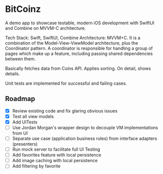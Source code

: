 # BitCoinz
A demo app to showcase testable, modern iOS development with SwiftUI and Combine on MVVM-C architecture.

Tech Stack: Swift, SwiftUI, Combine 
Architecture: MVVM+C. It is a combination of the Model-View-ViewModel architecture, plus the Coordinator pattern. A coordinator is responsible for handling a group of pages which make up a feature, including passing shared dependencies between them.

Basically fetches data from Coins API. Applies sorting. On detail, shows details.

Unit tests are implemented for successful and failing cases.

## Roadmap
- [x] Review existing code and fix glaring obvious issues
- [x] Test all view models
- [x] Add UITests
- [ ] Use Jordan Morgan's wrapper design to decouple VM implementations from UI
- [ ] Separate use case (application business rules) from interface adapters (presenters)
- [ ] Run mock server to facilitate full UI Testing
- [ ] Add favorites feature with local persistence
- [ ] Add image caching with local persistence
- [ ] Add filtering by favorite
